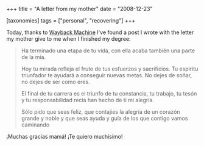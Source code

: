 +++
title = "A letter from my mother"
date = "2008-12-23"

[taxonomies]
tags = ["personal", "recovering"]
+++

Today, thanks to [Wayback Machine](https://web.archive.org/) I've found a post I wrote 
with the letter my mother give to me when I finished my degree:

> Ha terminado una etapa de tu vida, con ella acaba también una parte de la mia.
>
> Hoy tu mirada refleja el fruto de tus esfuerzos y sacrificios. Tu espiritu 
> triunfador te ayudará a conseguir nuevas metas. No dejes de soñar, no dejes de ser 
> como eres.
>
> El final de tu carrera es el triunfo de tu constancia, tu trabajo, tu tesón y tu 
> responsabilidad recia han hecho de ti mi alegría.
>
> Sólo pido que seas feliz, que contajies la alegría de un corazón grande y noble y 
> que seas ayuda y guía de los que contigo vamos caminando

¡Muchas gracias mamá! ¡Te quiero muchísimo!
